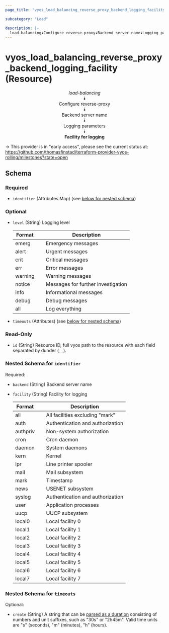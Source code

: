 ```yaml
---
page_title: "vyos_load_balancing_reverse_proxy_backend_logging_facility Resource - vyos"

subcategory: "Load"

description: |- 
  load-balancing⯯Configure reverse-proxy⯯Backend server name⯯Logging parameters⯯Facility for logging
---
```


# vyos_load_balancing_reverse_proxy_backend_logging_facility (Resource)
<center>

*load-balancing*  
⯯  
Configure reverse-proxy  
⯯  
Backend server name  
⯯  
Logging parameters  
⯯  
**Facility for logging**


</center>

-> This provider is in "early access", please see the current status at: https://github.com/thomasfinstad/terraform-provider-vyos-rolling/milestones?state=open

## Schema

### Required

- `identifier` (Attributes Map) (see [below for nested schema](#nestedatt--identifier))

### Optional

- `level` (String) Logging level

    |Format   &emsp;|Description                         |
    |-----------|--------------------------------------|
    |emerg    &emsp;|Emergency messages                  |
    |alert    &emsp;|Urgent messages                     |
    |crit     &emsp;|Critical messages                   |
    |err      &emsp;|Error messages                      |
    |warning  &emsp;|Warning messages                    |
    |notice   &emsp;|Messages for further investigation  |
    |info     &emsp;|Informational messages              |
    |debug    &emsp;|Debug messages                      |
    |all      &emsp;|Log everything                      |
- `timeouts` (Attributes) (see [below for nested schema](#nestedatt--timeouts))

### Read-Only

- `id` (String) Resource ID, full vyos path to the resource with each field separated by dunder (`__`).

<a id="nestedatt--identifier"></a>
### Nested Schema for `identifier`

Required:

- `backend` (String) Backend server name
- `facility` (String) Facility for logging

    |Format    &emsp;|Description                       |
    |------------|------------------------------------|
    |all       &emsp;|All facilities excluding &#34;mark&#34;   |
    |auth      &emsp;|Authentication and authorization  |
    |authpriv  &emsp;|Non-system authorization          |
    |cron      &emsp;|Cron daemon                       |
    |daemon    &emsp;|System daemons                    |
    |kern      &emsp;|Kernel                            |
    |lpr       &emsp;|Line printer spooler              |
    |mail      &emsp;|Mail subsystem                    |
    |mark      &emsp;|Timestamp                         |
    |news      &emsp;|USENET subsystem                  |
    |syslog    &emsp;|Authentication and authorization  |
    |user      &emsp;|Application processes             |
    |uucp      &emsp;|UUCP subsystem                    |
    |local0    &emsp;|Local facility 0                  |
    |local1    &emsp;|Local facility 1                  |
    |local2    &emsp;|Local facility 2                  |
    |local3    &emsp;|Local facility 3                  |
    |local4    &emsp;|Local facility 4                  |
    |local5    &emsp;|Local facility 5                  |
    |local6    &emsp;|Local facility 6                  |
    |local7    &emsp;|Local facility 7                  |


<a id="nestedatt--timeouts"></a>
### Nested Schema for `timeouts`

Optional:

- `create` (String) A string that can be [parsed as a duration](https://pkg.go.dev/time#ParseDuration) consisting of numbers and unit suffixes, such as &#34;30s&#34; or &#34;2h45m&#34;. Valid time units are &#34;s&#34; (seconds), &#34;m&#34; (minutes), &#34;h&#34; (hours).  
